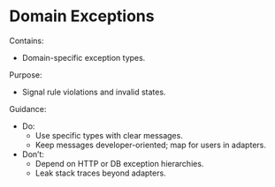 # Domain Exceptions

Contains:

- Domain-specific exception types.

Purpose:

- Signal rule violations and invalid states.

Guidance:

- Do:
    - Use specific types with clear messages.
    - Keep messages developer-oriented; map for users in adapters.
- Don’t:
    - Depend on HTTP or DB exception hierarchies.
    - Leak stack traces beyond adapters.
